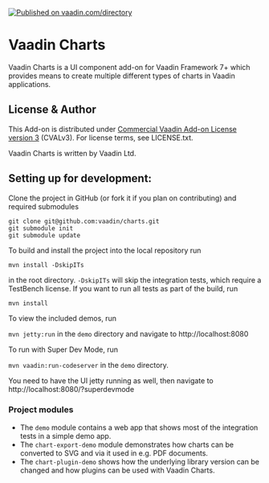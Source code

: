 [![Published on vaadin.com/directory](https://img.shields.io/vaadin-directory/status/vaadin-charts.svg)](https://vaadin.com/directory/component/vaadin-charts)
# Vaadin Charts

Vaadin Charts is a UI component add-on for Vaadin Framework 7+ which provides means to create multiple different types of charts in Vaadin applications.

## License & Author

This Add-on is distributed under [Commercial Vaadin Add-on License version 3](http://vaadin.com/license/cval-3) (CVALv3). For license terms, see LICENSE.txt.

Vaadin Charts is written by Vaadin Ltd.


## Setting up for development:

Clone the project in GitHub (or fork it if you plan on contributing) and required submodules

```
git clone git@github.com:vaadin/charts.git
git submodule init
git submodule update
```

To build and install the project into the local repository run 

```mvn install -DskipITs```

in the root directory. `-DskipITs` will skip the integration tests, which require a TestBench license. If you want to run all tests as part of the build, run

```mvn install```

To view the included demos, run

```mvn jetty:run``` in the `demo` directory
and navigate to http://localhost:8080

To run with Super Dev Mode, run 

```mvn vaadin:run-codeserver``` in the `demo` directory.

You need to have the UI jetty running as well, then navigate to http://localhost:8080/?superdevmode

### Project modules

* The `demo` module contains a web app that shows most of the integration tests in a simple demo app.
* The `chart-export-demo` module demonstrates how charts can be converted to SVG and via it used in e.g. PDF documents.
* The `chart-plugin-demo` shows how the underlying library version can be changed and how plugins can be used with Vaadin Charts.

